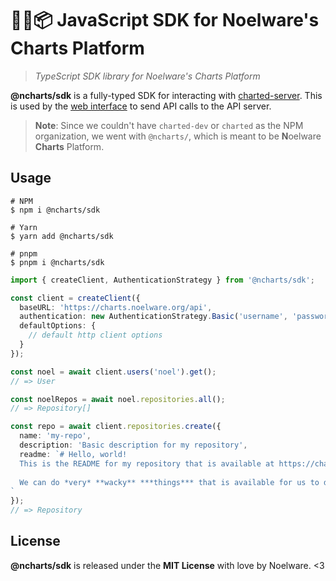 # 🐻‍❄️📦 JavaScript SDK for Noelware's Charts Platform
> *TypeScript SDK library for Noelware's Charts Platform*

**@ncharts/sdk** is a fully-typed SDK for interacting with [charted-server](https://charts.noelware.org/docs/server/current). This is used by the [web interface](https://github.com/charted-dev/web) to send API calls to the API server.

> **Note**: Since we couldn't have `charted-dev` or `charted` as the NPM organization, we went with `@ncharts/`, which is meant to
> be **N**oelware **Charts** Platform.

## Usage
```shell
# NPM
$ npm i @ncharts/sdk

# Yarn
$ yarn add @ncharts/sdk

# pnpm
$ pnpm i @ncharts/sdk
```

```ts
import { createClient, AuthenticationStrategy } from '@ncharts/sdk';

const client = createClient({
  baseURL: 'https://charts.noelware.org/api',
  authentication: new AuthenticationStrategy.Basic('username', 'password'),
  defaultOptions: {
    // default http client options
  }
});

const noel = await client.users('noel').get();
// => User

const noelRepos = await noel.repositories.all();
// => Repository[]

const repo = await client.repositories.create({
  name: 'my-repo',
  description: 'Basic description for my repository',
  readme: `# Hello, world!
  This is the README for my repository that is available at https://charts.noelware.org/r/username/my-repo
  
  We can do *very* **wacky** ***things*** that is available for us to do.
`
});
// => Repository
```

## License
**@ncharts/sdk** is released under the **MIT License** with love by Noelware. <3
